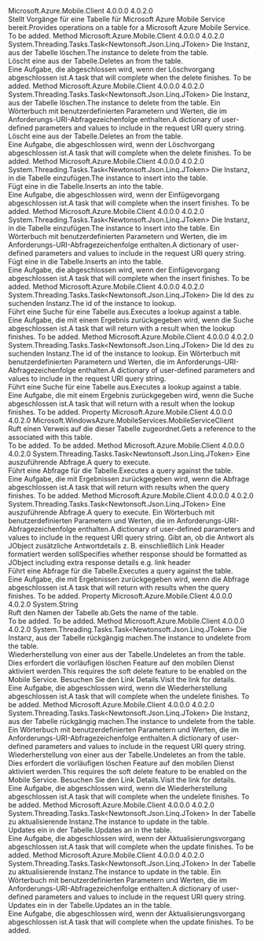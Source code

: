 <Type Name="IMobileServiceTable" FullName="Microsoft.WindowsAzure.MobileServices.IMobileServiceTable">
  <TypeSignature Language="C#" Value="public interface IMobileServiceTable" />
  <TypeSignature Language="ILAsm" Value=".class public interface auto ansi abstract IMobileServiceTable" />
  <TypeSignature Language="DocId" Value="T:Microsoft.WindowsAzure.MobileServices.IMobileServiceTable" />
  <TypeSignature Language="VB.NET" Value="Public Interface IMobileServiceTable" />
  <TypeSignature Language="F#" Value="type IMobileServiceTable = interface" />
  <AssemblyInfo>
    <AssemblyName>Microsoft.Azure.Mobile.Client</AssemblyName>
    <AssemblyVersion>4.0.0.0</AssemblyVersion>
    <AssemblyVersion>4.0.2.0</AssemblyVersion>
  </AssemblyInfo>
  <Interfaces />
  <Docs>
    <summary>
            <span data-ttu-id="d6745-101">Stellt Vorgänge für eine Tabelle für Microsoft Azure Mobile Service bereit.</span><span class="sxs-lookup"><span data-stu-id="d6745-101">Provides operations on a table for a Microsoft Azure Mobile Service.</span></span>
            </summary>
    <remarks>To be added.</remarks>
  </Docs>
  <Members>
    <Member MemberName="DeleteAsync">
      <MemberSignature Language="C#" Value="public System.Threading.Tasks.Task&lt;Newtonsoft.Json.Linq.JToken&gt; DeleteAsync (Newtonsoft.Json.Linq.JObject instance);" />
      <MemberSignature Language="ILAsm" Value=".method public hidebysig newslot virtual instance class System.Threading.Tasks.Task`1&lt;class Newtonsoft.Json.Linq.JToken&gt; DeleteAsync(class Newtonsoft.Json.Linq.JObject instance) cil managed" />
      <MemberSignature Language="DocId" Value="M:Microsoft.WindowsAzure.MobileServices.IMobileServiceTable.DeleteAsync(Newtonsoft.Json.Linq.JObject)" />
      <MemberSignature Language="VB.NET" Value="Public Function DeleteAsync (instance As JObject) As Task(Of JToken)" />
      <MemberSignature Language="F#" Value="abstract member DeleteAsync : Newtonsoft.Json.Linq.JObject -&gt; System.Threading.Tasks.Task&lt;Newtonsoft.Json.Linq.JToken&gt;" Usage="iMobileServiceTable.DeleteAsync instance" />
      <MemberType>Method</MemberType>
      <AssemblyInfo>
        <AssemblyName>Microsoft.Azure.Mobile.Client</AssemblyName>
        <AssemblyVersion>4.0.0.0</AssemblyVersion>
        <AssemblyVersion>4.0.2.0</AssemblyVersion>
      </AssemblyInfo>
      <ReturnValue>
        <ReturnType>System.Threading.Tasks.Task&lt;Newtonsoft.Json.Linq.JToken&gt;</ReturnType>
      </ReturnValue>
      <Parameters>
        <Parameter Name="instance" Type="Newtonsoft.Json.Linq.JObject" />
      </Parameters>
      <Docs>
        <param name="instance">
            <span data-ttu-id="d6745-102">Die Instanz, aus der Tabelle löschen.</span><span class="sxs-lookup"><span data-stu-id="d6745-102">The instance to delete from the table.</span></span>
            </param>
        <summary>
            <span data-ttu-id="d6745-103">Löscht eine <paramref name="instance" /> aus der Tabelle.</span><span class="sxs-lookup"><span data-stu-id="d6745-103">Deletes an <paramref name="instance" /> from the table.</span></span>
            </summary>
        <returns>
            <span data-ttu-id="d6745-104">Eine Aufgabe, die abgeschlossen wird, wenn der Löschvorgang abgeschlossen ist.</span><span class="sxs-lookup"><span data-stu-id="d6745-104">A task that will complete when the delete finishes.</span></span>
            </returns>
        <remarks>To be added.</remarks>
      </Docs>
    </Member>
    <Member MemberName="DeleteAsync">
      <MemberSignature Language="C#" Value="public System.Threading.Tasks.Task&lt;Newtonsoft.Json.Linq.JToken&gt; DeleteAsync (Newtonsoft.Json.Linq.JObject instance, System.Collections.Generic.IDictionary&lt;string,string&gt; parameters);" />
      <MemberSignature Language="ILAsm" Value=".method public hidebysig newslot virtual instance class System.Threading.Tasks.Task`1&lt;class Newtonsoft.Json.Linq.JToken&gt; DeleteAsync(class Newtonsoft.Json.Linq.JObject instance, class System.Collections.Generic.IDictionary`2&lt;string, string&gt; parameters) cil managed" />
      <MemberSignature Language="DocId" Value="M:Microsoft.WindowsAzure.MobileServices.IMobileServiceTable.DeleteAsync(Newtonsoft.Json.Linq.JObject,System.Collections.Generic.IDictionary{System.String,System.String})" />
      <MemberSignature Language="VB.NET" Value="Public Function DeleteAsync (instance As JObject, parameters As IDictionary(Of String, String)) As Task(Of JToken)" />
      <MemberSignature Language="F#" Value="abstract member DeleteAsync : Newtonsoft.Json.Linq.JObject * System.Collections.Generic.IDictionary&lt;string, string&gt; -&gt; System.Threading.Tasks.Task&lt;Newtonsoft.Json.Linq.JToken&gt;" Usage="iMobileServiceTable.DeleteAsync (instance, parameters)" />
      <MemberType>Method</MemberType>
      <AssemblyInfo>
        <AssemblyName>Microsoft.Azure.Mobile.Client</AssemblyName>
        <AssemblyVersion>4.0.0.0</AssemblyVersion>
        <AssemblyVersion>4.0.2.0</AssemblyVersion>
      </AssemblyInfo>
      <ReturnValue>
        <ReturnType>System.Threading.Tasks.Task&lt;Newtonsoft.Json.Linq.JToken&gt;</ReturnType>
      </ReturnValue>
      <Parameters>
        <Parameter Name="instance" Type="Newtonsoft.Json.Linq.JObject" />
        <Parameter Name="parameters" Type="System.Collections.Generic.IDictionary&lt;System.String,System.String&gt;" />
      </Parameters>
      <Docs>
        <param name="instance">
            <span data-ttu-id="d6745-105">Die Instanz, aus der Tabelle löschen.</span><span class="sxs-lookup"><span data-stu-id="d6745-105">The instance to delete from the table.</span></span>
            </param>
        <param name="parameters">
            <span data-ttu-id="d6745-106">Ein Wörterbuch mit benutzerdefinierten Parametern und Werten, die im Anforderungs-URI-Abfragezeichenfolge enthalten.</span><span class="sxs-lookup"><span data-stu-id="d6745-106">A dictionary of user-defined parameters and values to include in the request URI query string.</span></span>
            </param>
        <summary>
            <span data-ttu-id="d6745-107">Löscht eine <paramref name="instance" /> aus der Tabelle.</span><span class="sxs-lookup"><span data-stu-id="d6745-107">Deletes an <paramref name="instance" /> from the table.</span></span>
            </summary>
        <returns>
            <span data-ttu-id="d6745-108">Eine Aufgabe, die abgeschlossen wird, wenn der Löschvorgang abgeschlossen ist.</span><span class="sxs-lookup"><span data-stu-id="d6745-108">A task that will complete when the delete finishes.</span></span>
            </returns>
        <remarks>To be added.</remarks>
      </Docs>
    </Member>
    <Member MemberName="InsertAsync">
      <MemberSignature Language="C#" Value="public System.Threading.Tasks.Task&lt;Newtonsoft.Json.Linq.JToken&gt; InsertAsync (Newtonsoft.Json.Linq.JObject instance);" />
      <MemberSignature Language="ILAsm" Value=".method public hidebysig newslot virtual instance class System.Threading.Tasks.Task`1&lt;class Newtonsoft.Json.Linq.JToken&gt; InsertAsync(class Newtonsoft.Json.Linq.JObject instance) cil managed" />
      <MemberSignature Language="DocId" Value="M:Microsoft.WindowsAzure.MobileServices.IMobileServiceTable.InsertAsync(Newtonsoft.Json.Linq.JObject)" />
      <MemberSignature Language="VB.NET" Value="Public Function InsertAsync (instance As JObject) As Task(Of JToken)" />
      <MemberSignature Language="F#" Value="abstract member InsertAsync : Newtonsoft.Json.Linq.JObject -&gt; System.Threading.Tasks.Task&lt;Newtonsoft.Json.Linq.JToken&gt;" Usage="iMobileServiceTable.InsertAsync instance" />
      <MemberType>Method</MemberType>
      <AssemblyInfo>
        <AssemblyName>Microsoft.Azure.Mobile.Client</AssemblyName>
        <AssemblyVersion>4.0.0.0</AssemblyVersion>
        <AssemblyVersion>4.0.2.0</AssemblyVersion>
      </AssemblyInfo>
      <ReturnValue>
        <ReturnType>System.Threading.Tasks.Task&lt;Newtonsoft.Json.Linq.JToken&gt;</ReturnType>
      </ReturnValue>
      <Parameters>
        <Parameter Name="instance" Type="Newtonsoft.Json.Linq.JObject" />
      </Parameters>
      <Docs>
        <param name="instance">
            <span data-ttu-id="d6745-109">Die Instanz, in die Tabelle einzufügen.</span><span class="sxs-lookup"><span data-stu-id="d6745-109">The instance to insert into the table.</span></span>
            </param>
        <summary>
            <span data-ttu-id="d6745-110">Fügt eine <paramref name="instance" /> in die Tabelle.</span><span class="sxs-lookup"><span data-stu-id="d6745-110">Inserts an <paramref name="instance" /> into the table.</span></span>
            </summary>
        <returns>
            <span data-ttu-id="d6745-111">Eine Aufgabe, die abgeschlossen wird, wenn der Einfügevorgang abgeschlossen ist.</span><span class="sxs-lookup"><span data-stu-id="d6745-111">A task that will complete when the insert finishes.</span></span>
            </returns>
        <remarks>To be added.</remarks>
      </Docs>
    </Member>
    <Member MemberName="InsertAsync">
      <MemberSignature Language="C#" Value="public System.Threading.Tasks.Task&lt;Newtonsoft.Json.Linq.JToken&gt; InsertAsync (Newtonsoft.Json.Linq.JObject instance, System.Collections.Generic.IDictionary&lt;string,string&gt; parameters);" />
      <MemberSignature Language="ILAsm" Value=".method public hidebysig newslot virtual instance class System.Threading.Tasks.Task`1&lt;class Newtonsoft.Json.Linq.JToken&gt; InsertAsync(class Newtonsoft.Json.Linq.JObject instance, class System.Collections.Generic.IDictionary`2&lt;string, string&gt; parameters) cil managed" />
      <MemberSignature Language="DocId" Value="M:Microsoft.WindowsAzure.MobileServices.IMobileServiceTable.InsertAsync(Newtonsoft.Json.Linq.JObject,System.Collections.Generic.IDictionary{System.String,System.String})" />
      <MemberSignature Language="VB.NET" Value="Public Function InsertAsync (instance As JObject, parameters As IDictionary(Of String, String)) As Task(Of JToken)" />
      <MemberSignature Language="F#" Value="abstract member InsertAsync : Newtonsoft.Json.Linq.JObject * System.Collections.Generic.IDictionary&lt;string, string&gt; -&gt; System.Threading.Tasks.Task&lt;Newtonsoft.Json.Linq.JToken&gt;" Usage="iMobileServiceTable.InsertAsync (instance, parameters)" />
      <MemberType>Method</MemberType>
      <AssemblyInfo>
        <AssemblyName>Microsoft.Azure.Mobile.Client</AssemblyName>
        <AssemblyVersion>4.0.0.0</AssemblyVersion>
        <AssemblyVersion>4.0.2.0</AssemblyVersion>
      </AssemblyInfo>
      <ReturnValue>
        <ReturnType>System.Threading.Tasks.Task&lt;Newtonsoft.Json.Linq.JToken&gt;</ReturnType>
      </ReturnValue>
      <Parameters>
        <Parameter Name="instance" Type="Newtonsoft.Json.Linq.JObject" />
        <Parameter Name="parameters" Type="System.Collections.Generic.IDictionary&lt;System.String,System.String&gt;" />
      </Parameters>
      <Docs>
        <param name="instance">
            <span data-ttu-id="d6745-112">Die Instanz, in die Tabelle einzufügen.</span><span class="sxs-lookup"><span data-stu-id="d6745-112">The instance to insert into the table.</span></span>
            </param>
        <param name="parameters">
            <span data-ttu-id="d6745-113">Ein Wörterbuch mit benutzerdefinierten Parametern und Werten, die im Anforderungs-URI-Abfragezeichenfolge enthalten.</span><span class="sxs-lookup"><span data-stu-id="d6745-113">A dictionary of user-defined parameters and values to include in the request URI query string.</span></span>
            </param>
        <summary>
            <span data-ttu-id="d6745-114">Fügt eine <paramref name="instance" /> in die Tabelle.</span><span class="sxs-lookup"><span data-stu-id="d6745-114">Inserts an <paramref name="instance" /> into the table.</span></span>
            </summary>
        <returns>
            <span data-ttu-id="d6745-115">Eine Aufgabe, die abgeschlossen wird, wenn der Einfügevorgang abgeschlossen ist.</span><span class="sxs-lookup"><span data-stu-id="d6745-115">A task that will complete when the insert finishes.</span></span>
            </returns>
        <remarks>To be added.</remarks>
      </Docs>
    </Member>
    <Member MemberName="LookupAsync">
      <MemberSignature Language="C#" Value="public System.Threading.Tasks.Task&lt;Newtonsoft.Json.Linq.JToken&gt; LookupAsync (object id);" />
      <MemberSignature Language="ILAsm" Value=".method public hidebysig newslot virtual instance class System.Threading.Tasks.Task`1&lt;class Newtonsoft.Json.Linq.JToken&gt; LookupAsync(object id) cil managed" />
      <MemberSignature Language="DocId" Value="M:Microsoft.WindowsAzure.MobileServices.IMobileServiceTable.LookupAsync(System.Object)" />
      <MemberSignature Language="VB.NET" Value="Public Function LookupAsync (id As Object) As Task(Of JToken)" />
      <MemberSignature Language="F#" Value="abstract member LookupAsync : obj -&gt; System.Threading.Tasks.Task&lt;Newtonsoft.Json.Linq.JToken&gt;" Usage="iMobileServiceTable.LookupAsync id" />
      <MemberType>Method</MemberType>
      <AssemblyInfo>
        <AssemblyName>Microsoft.Azure.Mobile.Client</AssemblyName>
        <AssemblyVersion>4.0.0.0</AssemblyVersion>
        <AssemblyVersion>4.0.2.0</AssemblyVersion>
      </AssemblyInfo>
      <ReturnValue>
        <ReturnType>System.Threading.Tasks.Task&lt;Newtonsoft.Json.Linq.JToken&gt;</ReturnType>
      </ReturnValue>
      <Parameters>
        <Parameter Name="id" Type="System.Object" />
      </Parameters>
      <Docs>
        <param name="id">
            <span data-ttu-id="d6745-116">Die Id des zu suchenden Instanz.</span><span class="sxs-lookup"><span data-stu-id="d6745-116">The id of the instance to lookup.</span></span>
            </param>
        <summary>
            <span data-ttu-id="d6745-117">Führt eine Suche für eine Tabelle aus.</span><span class="sxs-lookup"><span data-stu-id="d6745-117">Executes a lookup against a table.</span></span>
            </summary>
        <returns>
            <span data-ttu-id="d6745-118">Eine Aufgabe, die mit einem Ergebnis zurückgegeben wird, wenn die Suche abgeschlossen ist.</span><span class="sxs-lookup"><span data-stu-id="d6745-118">A task that will return with a result when the lookup finishes.</span></span>
            </returns>
        <remarks>To be added.</remarks>
      </Docs>
    </Member>
    <Member MemberName="LookupAsync">
      <MemberSignature Language="C#" Value="public System.Threading.Tasks.Task&lt;Newtonsoft.Json.Linq.JToken&gt; LookupAsync (object id, System.Collections.Generic.IDictionary&lt;string,string&gt; parameters);" />
      <MemberSignature Language="ILAsm" Value=".method public hidebysig newslot virtual instance class System.Threading.Tasks.Task`1&lt;class Newtonsoft.Json.Linq.JToken&gt; LookupAsync(object id, class System.Collections.Generic.IDictionary`2&lt;string, string&gt; parameters) cil managed" />
      <MemberSignature Language="DocId" Value="M:Microsoft.WindowsAzure.MobileServices.IMobileServiceTable.LookupAsync(System.Object,System.Collections.Generic.IDictionary{System.String,System.String})" />
      <MemberSignature Language="VB.NET" Value="Public Function LookupAsync (id As Object, parameters As IDictionary(Of String, String)) As Task(Of JToken)" />
      <MemberSignature Language="F#" Value="abstract member LookupAsync : obj * System.Collections.Generic.IDictionary&lt;string, string&gt; -&gt; System.Threading.Tasks.Task&lt;Newtonsoft.Json.Linq.JToken&gt;" Usage="iMobileServiceTable.LookupAsync (id, parameters)" />
      <MemberType>Method</MemberType>
      <AssemblyInfo>
        <AssemblyName>Microsoft.Azure.Mobile.Client</AssemblyName>
        <AssemblyVersion>4.0.0.0</AssemblyVersion>
        <AssemblyVersion>4.0.2.0</AssemblyVersion>
      </AssemblyInfo>
      <ReturnValue>
        <ReturnType>System.Threading.Tasks.Task&lt;Newtonsoft.Json.Linq.JToken&gt;</ReturnType>
      </ReturnValue>
      <Parameters>
        <Parameter Name="id" Type="System.Object" />
        <Parameter Name="parameters" Type="System.Collections.Generic.IDictionary&lt;System.String,System.String&gt;" />
      </Parameters>
      <Docs>
        <param name="id">
            <span data-ttu-id="d6745-119">Die Id des zu suchenden Instanz.</span><span class="sxs-lookup"><span data-stu-id="d6745-119">The id of the instance to lookup.</span></span>
            </param>
        <param name="parameters">
            <span data-ttu-id="d6745-120">Ein Wörterbuch mit benutzerdefinierten Parametern und Werten, die im Anforderungs-URI-Abfragezeichenfolge enthalten.</span><span class="sxs-lookup"><span data-stu-id="d6745-120">A dictionary of user-defined parameters and values to include in the request URI query string.</span></span>
            </param>
        <summary>
            <span data-ttu-id="d6745-121">Führt eine Suche für eine Tabelle aus.</span><span class="sxs-lookup"><span data-stu-id="d6745-121">Executes a lookup against a table.</span></span>
            </summary>
        <returns>
            <span data-ttu-id="d6745-122">Eine Aufgabe, die mit einem Ergebnis zurückgegeben wird, wenn die Suche abgeschlossen ist.</span><span class="sxs-lookup"><span data-stu-id="d6745-122">A task that will return with a result when the lookup finishes.</span></span>
            </returns>
        <remarks>To be added.</remarks>
      </Docs>
    </Member>
    <Member MemberName="MobileServiceClient">
      <MemberSignature Language="C#" Value="public Microsoft.WindowsAzure.MobileServices.MobileServiceClient MobileServiceClient { get; }" />
      <MemberSignature Language="ILAsm" Value=".property instance class Microsoft.WindowsAzure.MobileServices.MobileServiceClient MobileServiceClient" />
      <MemberSignature Language="DocId" Value="P:Microsoft.WindowsAzure.MobileServices.IMobileServiceTable.MobileServiceClient" />
      <MemberSignature Language="VB.NET" Value="Public ReadOnly Property MobileServiceClient As MobileServiceClient" />
      <MemberSignature Language="F#" Value="member this.MobileServiceClient : Microsoft.WindowsAzure.MobileServices.MobileServiceClient" Usage="Microsoft.WindowsAzure.MobileServices.IMobileServiceTable.MobileServiceClient" />
      <MemberType>Property</MemberType>
      <AssemblyInfo>
        <AssemblyName>Microsoft.Azure.Mobile.Client</AssemblyName>
        <AssemblyVersion>4.0.0.0</AssemblyVersion>
        <AssemblyVersion>4.0.2.0</AssemblyVersion>
      </AssemblyInfo>
      <ReturnValue>
        <ReturnType>Microsoft.WindowsAzure.MobileServices.MobileServiceClient</ReturnType>
      </ReturnValue>
      <Docs>
        <summary>
            <span data-ttu-id="d6745-123">Ruft einen Verweis auf die <see cref="P:Microsoft.WindowsAzure.MobileServices.IMobileServiceTable.MobileServiceClient" /> dieser Tabelle zugeordnet.</span><span class="sxs-lookup"><span data-stu-id="d6745-123">Gets a reference to the <see cref="P:Microsoft.WindowsAzure.MobileServices.IMobileServiceTable.MobileServiceClient" /> associated with this table.</span></span>
            </summary>
        <value>To be added.</value>
        <remarks>To be added.</remarks>
      </Docs>
    </Member>
    <Member MemberName="ReadAsync">
      <MemberSignature Language="C#" Value="public System.Threading.Tasks.Task&lt;Newtonsoft.Json.Linq.JToken&gt; ReadAsync (string query);" />
      <MemberSignature Language="ILAsm" Value=".method public hidebysig newslot virtual instance class System.Threading.Tasks.Task`1&lt;class Newtonsoft.Json.Linq.JToken&gt; ReadAsync(string query) cil managed" />
      <MemberSignature Language="DocId" Value="M:Microsoft.WindowsAzure.MobileServices.IMobileServiceTable.ReadAsync(System.String)" />
      <MemberSignature Language="VB.NET" Value="Public Function ReadAsync (query As String) As Task(Of JToken)" />
      <MemberSignature Language="F#" Value="abstract member ReadAsync : string -&gt; System.Threading.Tasks.Task&lt;Newtonsoft.Json.Linq.JToken&gt;" Usage="iMobileServiceTable.ReadAsync query" />
      <MemberType>Method</MemberType>
      <AssemblyInfo>
        <AssemblyName>Microsoft.Azure.Mobile.Client</AssemblyName>
        <AssemblyVersion>4.0.0.0</AssemblyVersion>
        <AssemblyVersion>4.0.2.0</AssemblyVersion>
      </AssemblyInfo>
      <ReturnValue>
        <ReturnType>System.Threading.Tasks.Task&lt;Newtonsoft.Json.Linq.JToken&gt;</ReturnType>
      </ReturnValue>
      <Parameters>
        <Parameter Name="query" Type="System.String" />
      </Parameters>
      <Docs>
        <param name="query">
            <span data-ttu-id="d6745-124">Eine auszuführende Abfrage.</span><span class="sxs-lookup"><span data-stu-id="d6745-124">A query to execute.</span></span>
            </param>
        <summary>
            <span data-ttu-id="d6745-125">Führt eine Abfrage für die Tabelle.</span><span class="sxs-lookup"><span data-stu-id="d6745-125">Executes a query against the table.</span></span>
            </summary>
        <returns>
            <span data-ttu-id="d6745-126">Eine Aufgabe, die mit Ergebnissen zurückgegeben wird, wenn die Abfrage abgeschlossen ist.</span><span class="sxs-lookup"><span data-stu-id="d6745-126">A task that will return with results when the query finishes.</span></span>
            </returns>
        <remarks>To be added.</remarks>
      </Docs>
    </Member>
    <Member MemberName="ReadAsync">
      <MemberSignature Language="C#" Value="public System.Threading.Tasks.Task&lt;Newtonsoft.Json.Linq.JToken&gt; ReadAsync (string query, System.Collections.Generic.IDictionary&lt;string,string&gt; parameters, bool wrapResult);" />
      <MemberSignature Language="ILAsm" Value=".method public hidebysig newslot virtual instance class System.Threading.Tasks.Task`1&lt;class Newtonsoft.Json.Linq.JToken&gt; ReadAsync(string query, class System.Collections.Generic.IDictionary`2&lt;string, string&gt; parameters, bool wrapResult) cil managed" />
      <MemberSignature Language="DocId" Value="M:Microsoft.WindowsAzure.MobileServices.IMobileServiceTable.ReadAsync(System.String,System.Collections.Generic.IDictionary{System.String,System.String},System.Boolean)" />
      <MemberSignature Language="VB.NET" Value="Public Function ReadAsync (query As String, parameters As IDictionary(Of String, String), wrapResult As Boolean) As Task(Of JToken)" />
      <MemberSignature Language="F#" Value="abstract member ReadAsync : string * System.Collections.Generic.IDictionary&lt;string, string&gt; * bool -&gt; System.Threading.Tasks.Task&lt;Newtonsoft.Json.Linq.JToken&gt;" Usage="iMobileServiceTable.ReadAsync (query, parameters, wrapResult)" />
      <MemberType>Method</MemberType>
      <AssemblyInfo>
        <AssemblyName>Microsoft.Azure.Mobile.Client</AssemblyName>
        <AssemblyVersion>4.0.0.0</AssemblyVersion>
        <AssemblyVersion>4.0.2.0</AssemblyVersion>
      </AssemblyInfo>
      <ReturnValue>
        <ReturnType>System.Threading.Tasks.Task&lt;Newtonsoft.Json.Linq.JToken&gt;</ReturnType>
      </ReturnValue>
      <Parameters>
        <Parameter Name="query" Type="System.String" />
        <Parameter Name="parameters" Type="System.Collections.Generic.IDictionary&lt;System.String,System.String&gt;" />
        <Parameter Name="wrapResult" Type="System.Boolean" />
      </Parameters>
      <Docs>
        <param name="query">
            <span data-ttu-id="d6745-127">Eine auszuführende Abfrage.</span><span class="sxs-lookup"><span data-stu-id="d6745-127">A query to execute.</span></span>
            </param>
        <param name="parameters">
            <span data-ttu-id="d6745-128">Ein Wörterbuch mit benutzerdefinierten Parametern und Werten, die im Anforderungs-URI-Abfragezeichenfolge enthalten.</span><span class="sxs-lookup"><span data-stu-id="d6745-128">A dictionary of user-defined parameters and values to include in the request URI query string.</span></span>
            </param>
        <param name="wrapResult">
            <span data-ttu-id="d6745-129">Gibt an, ob die Antwort als JObject zusätzliche Antwortdetails z. B. einschließlich Link Header formatiert werden soll</span><span class="sxs-lookup"><span data-stu-id="d6745-129">Specifies whether response should be formatted as JObject including extra response details e.g. link header</span></span>
            </param>
        <summary>
            <span data-ttu-id="d6745-130">Führt eine Abfrage für die Tabelle.</span><span class="sxs-lookup"><span data-stu-id="d6745-130">Executes a query against the table.</span></span>
            </summary>
        <returns>
            <span data-ttu-id="d6745-131">Eine Aufgabe, die mit Ergebnissen zurückgegeben wird, wenn die Abfrage abgeschlossen ist.</span><span class="sxs-lookup"><span data-stu-id="d6745-131">A task that will return with results when the query finishes.</span></span>
            </returns>
        <remarks>To be added.</remarks>
      </Docs>
    </Member>
    <Member MemberName="TableName">
      <MemberSignature Language="C#" Value="public string TableName { get; }" />
      <MemberSignature Language="ILAsm" Value=".property instance string TableName" />
      <MemberSignature Language="DocId" Value="P:Microsoft.WindowsAzure.MobileServices.IMobileServiceTable.TableName" />
      <MemberSignature Language="VB.NET" Value="Public ReadOnly Property TableName As String" />
      <MemberSignature Language="F#" Value="member this.TableName : string" Usage="Microsoft.WindowsAzure.MobileServices.IMobileServiceTable.TableName" />
      <MemberType>Property</MemberType>
      <AssemblyInfo>
        <AssemblyName>Microsoft.Azure.Mobile.Client</AssemblyName>
        <AssemblyVersion>4.0.0.0</AssemblyVersion>
        <AssemblyVersion>4.0.2.0</AssemblyVersion>
      </AssemblyInfo>
      <ReturnValue>
        <ReturnType>System.String</ReturnType>
      </ReturnValue>
      <Docs>
        <summary>
            <span data-ttu-id="d6745-132">Ruft den Namen der Tabelle ab.</span><span class="sxs-lookup"><span data-stu-id="d6745-132">Gets the name of the table.</span></span>
            </summary>
        <value>To be added.</value>
        <remarks>To be added.</remarks>
      </Docs>
    </Member>
    <Member MemberName="UndeleteAsync">
      <MemberSignature Language="C#" Value="public System.Threading.Tasks.Task&lt;Newtonsoft.Json.Linq.JToken&gt; UndeleteAsync (Newtonsoft.Json.Linq.JObject instance);" />
      <MemberSignature Language="ILAsm" Value=".method public hidebysig newslot virtual instance class System.Threading.Tasks.Task`1&lt;class Newtonsoft.Json.Linq.JToken&gt; UndeleteAsync(class Newtonsoft.Json.Linq.JObject instance) cil managed" />
      <MemberSignature Language="DocId" Value="M:Microsoft.WindowsAzure.MobileServices.IMobileServiceTable.UndeleteAsync(Newtonsoft.Json.Linq.JObject)" />
      <MemberSignature Language="VB.NET" Value="Public Function UndeleteAsync (instance As JObject) As Task(Of JToken)" />
      <MemberSignature Language="F#" Value="abstract member UndeleteAsync : Newtonsoft.Json.Linq.JObject -&gt; System.Threading.Tasks.Task&lt;Newtonsoft.Json.Linq.JToken&gt;" Usage="iMobileServiceTable.UndeleteAsync instance" />
      <MemberType>Method</MemberType>
      <AssemblyInfo>
        <AssemblyName>Microsoft.Azure.Mobile.Client</AssemblyName>
        <AssemblyVersion>4.0.0.0</AssemblyVersion>
        <AssemblyVersion>4.0.2.0</AssemblyVersion>
      </AssemblyInfo>
      <ReturnValue>
        <ReturnType>System.Threading.Tasks.Task&lt;Newtonsoft.Json.Linq.JToken&gt;</ReturnType>
      </ReturnValue>
      <Parameters>
        <Parameter Name="instance" Type="Newtonsoft.Json.Linq.JObject" />
      </Parameters>
      <Docs>
        <param name="instance"><span data-ttu-id="d6745-133">Die Instanz, aus der Tabelle rückgängig machen.</span><span class="sxs-lookup"><span data-stu-id="d6745-133">The instance to undelete from the table.</span></span></param>
        <summary>
            <span data-ttu-id="d6745-134">Wiederherstellung von einer <paramref name="instance" /> aus der Tabelle.</span><span class="sxs-lookup"><span data-stu-id="d6745-134">Undeletes an <paramref name="instance" /> from the table.</span></span> <span data-ttu-id="d6745-135">Dies erfordert die vorläufigen löschen Feature auf den mobilen Dienst aktiviert werden.</span><span class="sxs-lookup"><span data-stu-id="d6745-135">This requires the soft delete feature to be enabled on the Mobile Service.</span></span> <span data-ttu-id="d6745-136">Besuchen Sie <see href="http://go.microsoft.com/fwlink/?LinkId=507647">den Link</see> Details.</span><span class="sxs-lookup"><span data-stu-id="d6745-136">Visit <see href="http://go.microsoft.com/fwlink/?LinkId=507647">the link</see> for details.</span></span>
            </summary>
        <returns><span data-ttu-id="d6745-137">Eine Aufgabe, die abgeschlossen wird, wenn die Wiederherstellung abgeschlossen ist.</span><span class="sxs-lookup"><span data-stu-id="d6745-137">A task that will complete when the undelete finishes.</span></span></returns>
        <remarks>To be added.</remarks>
      </Docs>
    </Member>
    <Member MemberName="UndeleteAsync">
      <MemberSignature Language="C#" Value="public System.Threading.Tasks.Task&lt;Newtonsoft.Json.Linq.JToken&gt; UndeleteAsync (Newtonsoft.Json.Linq.JObject instance, System.Collections.Generic.IDictionary&lt;string,string&gt; parameters);" />
      <MemberSignature Language="ILAsm" Value=".method public hidebysig newslot virtual instance class System.Threading.Tasks.Task`1&lt;class Newtonsoft.Json.Linq.JToken&gt; UndeleteAsync(class Newtonsoft.Json.Linq.JObject instance, class System.Collections.Generic.IDictionary`2&lt;string, string&gt; parameters) cil managed" />
      <MemberSignature Language="DocId" Value="M:Microsoft.WindowsAzure.MobileServices.IMobileServiceTable.UndeleteAsync(Newtonsoft.Json.Linq.JObject,System.Collections.Generic.IDictionary{System.String,System.String})" />
      <MemberSignature Language="VB.NET" Value="Public Function UndeleteAsync (instance As JObject, parameters As IDictionary(Of String, String)) As Task(Of JToken)" />
      <MemberSignature Language="F#" Value="abstract member UndeleteAsync : Newtonsoft.Json.Linq.JObject * System.Collections.Generic.IDictionary&lt;string, string&gt; -&gt; System.Threading.Tasks.Task&lt;Newtonsoft.Json.Linq.JToken&gt;" Usage="iMobileServiceTable.UndeleteAsync (instance, parameters)" />
      <MemberType>Method</MemberType>
      <AssemblyInfo>
        <AssemblyName>Microsoft.Azure.Mobile.Client</AssemblyName>
        <AssemblyVersion>4.0.0.0</AssemblyVersion>
        <AssemblyVersion>4.0.2.0</AssemblyVersion>
      </AssemblyInfo>
      <ReturnValue>
        <ReturnType>System.Threading.Tasks.Task&lt;Newtonsoft.Json.Linq.JToken&gt;</ReturnType>
      </ReturnValue>
      <Parameters>
        <Parameter Name="instance" Type="Newtonsoft.Json.Linq.JObject" />
        <Parameter Name="parameters" Type="System.Collections.Generic.IDictionary&lt;System.String,System.String&gt;" />
      </Parameters>
      <Docs>
        <param name="instance"><span data-ttu-id="d6745-138">Die Instanz, aus der Tabelle rückgängig machen.</span><span class="sxs-lookup"><span data-stu-id="d6745-138">The instance to undelete from the table.</span></span></param>
        <param name="parameters">
            <span data-ttu-id="d6745-139">Ein Wörterbuch mit benutzerdefinierten Parametern und Werten, die im Anforderungs-URI-Abfragezeichenfolge enthalten.</span><span class="sxs-lookup"><span data-stu-id="d6745-139">A dictionary of user-defined parameters and values to include in the request URI query string.</span></span>
            </param>
        <summary>
            <span data-ttu-id="d6745-140">Wiederherstellung von einer <paramref name="instance" /> aus der Tabelle.</span><span class="sxs-lookup"><span data-stu-id="d6745-140">Undeletes an <paramref name="instance" /> from the table.</span></span> <span data-ttu-id="d6745-141">Dies erfordert die vorläufigen löschen Feature auf den mobilen Dienst aktiviert werden.</span><span class="sxs-lookup"><span data-stu-id="d6745-141">This requires the soft delete feature to be enabled on the Mobile Service.</span></span> <span data-ttu-id="d6745-142">Besuchen Sie <see href="http://go.microsoft.com/fwlink/?LinkId=507647">den Link</see> Details.</span><span class="sxs-lookup"><span data-stu-id="d6745-142">Visit <see href="http://go.microsoft.com/fwlink/?LinkId=507647">the link</see> for details.</span></span>
            </summary>
        <returns><span data-ttu-id="d6745-143">Eine Aufgabe, die abgeschlossen wird, wenn die Wiederherstellung abgeschlossen ist.</span><span class="sxs-lookup"><span data-stu-id="d6745-143">A task that will complete when the undelete finishes.</span></span></returns>
        <remarks>To be added.</remarks>
      </Docs>
    </Member>
    <Member MemberName="UpdateAsync">
      <MemberSignature Language="C#" Value="public System.Threading.Tasks.Task&lt;Newtonsoft.Json.Linq.JToken&gt; UpdateAsync (Newtonsoft.Json.Linq.JObject instance);" />
      <MemberSignature Language="ILAsm" Value=".method public hidebysig newslot virtual instance class System.Threading.Tasks.Task`1&lt;class Newtonsoft.Json.Linq.JToken&gt; UpdateAsync(class Newtonsoft.Json.Linq.JObject instance) cil managed" />
      <MemberSignature Language="DocId" Value="M:Microsoft.WindowsAzure.MobileServices.IMobileServiceTable.UpdateAsync(Newtonsoft.Json.Linq.JObject)" />
      <MemberSignature Language="VB.NET" Value="Public Function UpdateAsync (instance As JObject) As Task(Of JToken)" />
      <MemberSignature Language="F#" Value="abstract member UpdateAsync : Newtonsoft.Json.Linq.JObject -&gt; System.Threading.Tasks.Task&lt;Newtonsoft.Json.Linq.JToken&gt;" Usage="iMobileServiceTable.UpdateAsync instance" />
      <MemberType>Method</MemberType>
      <AssemblyInfo>
        <AssemblyName>Microsoft.Azure.Mobile.Client</AssemblyName>
        <AssemblyVersion>4.0.0.0</AssemblyVersion>
        <AssemblyVersion>4.0.2.0</AssemblyVersion>
      </AssemblyInfo>
      <ReturnValue>
        <ReturnType>System.Threading.Tasks.Task&lt;Newtonsoft.Json.Linq.JToken&gt;</ReturnType>
      </ReturnValue>
      <Parameters>
        <Parameter Name="instance" Type="Newtonsoft.Json.Linq.JObject" />
      </Parameters>
      <Docs>
        <param name="instance">
            <span data-ttu-id="d6745-144">In der Tabelle zu aktualisierende Instanz.</span><span class="sxs-lookup"><span data-stu-id="d6745-144">The instance to update in the table.</span></span>
            </param>
        <summary>
            <span data-ttu-id="d6745-145">Updates ein <paramref name="instance" /> in der Tabelle.</span><span class="sxs-lookup"><span data-stu-id="d6745-145">Updates an <paramref name="instance" /> in the table.</span></span>
            </summary>
        <returns>
            <span data-ttu-id="d6745-146">Eine Aufgabe, die abgeschlossen wird, wenn der Aktualisierungsvorgang abgeschlossen ist.</span><span class="sxs-lookup"><span data-stu-id="d6745-146">A task that will complete when the update finishes.</span></span>
            </returns>
        <remarks>To be added.</remarks>
      </Docs>
    </Member>
    <Member MemberName="UpdateAsync">
      <MemberSignature Language="C#" Value="public System.Threading.Tasks.Task&lt;Newtonsoft.Json.Linq.JToken&gt; UpdateAsync (Newtonsoft.Json.Linq.JObject instance, System.Collections.Generic.IDictionary&lt;string,string&gt; parameters);" />
      <MemberSignature Language="ILAsm" Value=".method public hidebysig newslot virtual instance class System.Threading.Tasks.Task`1&lt;class Newtonsoft.Json.Linq.JToken&gt; UpdateAsync(class Newtonsoft.Json.Linq.JObject instance, class System.Collections.Generic.IDictionary`2&lt;string, string&gt; parameters) cil managed" />
      <MemberSignature Language="DocId" Value="M:Microsoft.WindowsAzure.MobileServices.IMobileServiceTable.UpdateAsync(Newtonsoft.Json.Linq.JObject,System.Collections.Generic.IDictionary{System.String,System.String})" />
      <MemberSignature Language="VB.NET" Value="Public Function UpdateAsync (instance As JObject, parameters As IDictionary(Of String, String)) As Task(Of JToken)" />
      <MemberSignature Language="F#" Value="abstract member UpdateAsync : Newtonsoft.Json.Linq.JObject * System.Collections.Generic.IDictionary&lt;string, string&gt; -&gt; System.Threading.Tasks.Task&lt;Newtonsoft.Json.Linq.JToken&gt;" Usage="iMobileServiceTable.UpdateAsync (instance, parameters)" />
      <MemberType>Method</MemberType>
      <AssemblyInfo>
        <AssemblyName>Microsoft.Azure.Mobile.Client</AssemblyName>
        <AssemblyVersion>4.0.0.0</AssemblyVersion>
        <AssemblyVersion>4.0.2.0</AssemblyVersion>
      </AssemblyInfo>
      <ReturnValue>
        <ReturnType>System.Threading.Tasks.Task&lt;Newtonsoft.Json.Linq.JToken&gt;</ReturnType>
      </ReturnValue>
      <Parameters>
        <Parameter Name="instance" Type="Newtonsoft.Json.Linq.JObject" />
        <Parameter Name="parameters" Type="System.Collections.Generic.IDictionary&lt;System.String,System.String&gt;" />
      </Parameters>
      <Docs>
        <param name="instance">
            <span data-ttu-id="d6745-147">In der Tabelle zu aktualisierende Instanz.</span><span class="sxs-lookup"><span data-stu-id="d6745-147">The instance to update in the table.</span></span>
            </param>
        <param name="parameters">
            <span data-ttu-id="d6745-148">Ein Wörterbuch mit benutzerdefinierten Parametern und Werten, die im Anforderungs-URI-Abfragezeichenfolge enthalten.</span><span class="sxs-lookup"><span data-stu-id="d6745-148">A dictionary of user-defined parameters and values to include in the request URI query string.</span></span>
            </param>
        <summary>
            <span data-ttu-id="d6745-149">Updates ein <paramref name="instance" /> in der Tabelle.</span><span class="sxs-lookup"><span data-stu-id="d6745-149">Updates an <paramref name="instance" /> in the table.</span></span>
            </summary>
        <returns>
            <span data-ttu-id="d6745-150">Eine Aufgabe, die abgeschlossen wird, wenn der Aktualisierungsvorgang abgeschlossen ist.</span><span class="sxs-lookup"><span data-stu-id="d6745-150">A task that will complete when the update finishes.</span></span>
            </returns>
        <remarks>To be added.</remarks>
      </Docs>
    </Member>
  </Members>
</Type>